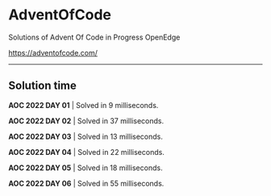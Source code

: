 # AdventOfCode
Solutions of Advent Of Code in Progress OpenEdge


https://adventofcode.com/

---------

## Solution time


**AOC 2022 DAY 01** | Solved in 9 milliseconds.

**AOC 2022 DAY 02** | Solved in 37 milliseconds.

**AOC 2022 DAY 03** | Solved in 13 milliseconds.

**AOC 2022 DAY 04** | Solved in 22 milliseconds.

**AOC 2022 DAY 05** | Solved in 18 milliseconds.

**AOC 2022 DAY 06** | Solved in 55 milliseconds.
